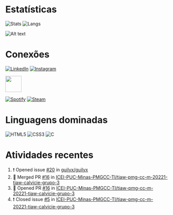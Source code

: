 # Estatísticas
![Stats](http://github-profile-summary-cards.vercel.app/api/cards/stats?username=VianaSamuel&theme=tokyonight) ![Langs](http://github-profile-summary-cards.vercel.app/api/cards/most-commit-language?username=VianaSamuel&theme=tokyonight)

![Alt text](https://spotify-recently-played-readme.vercel.app/api?user=5lmidc5vcdasdtbchdeo7t0m8)

# Conexões

[![LinkedIn](https://img.shields.io/badge/linkedin-%230077B5.svg?style=for-the-badge&logo=linkedin&logoColor=white)](https://www.linkedin.com/in/samuel-luiz-viana/) [![Instagram](https://img.shields.io/badge/Instagram-%23E4405F.svg?style=for-the-badge&logo=Instagram&logoColor=white)](https://www.instagram.com/samuluizzz/)

<a href="https://www.sptfy.com/samuluizzz/"><img src="https://www.vectorlogo.zone/logos/spotify/spotify-tile.svg" width="50"></a>



[![Spotify](https://www.vectorlogo.zone/logos/spotify/spotify-tile.svg)](https://www.sptfy.com/samuluizzz/) [![Steam](https://img.shields.io/badge/Steam-000000?style=for-the-badge&logo=steam&logoColor=white)](https://steamcommunity.com/id/panenosistema)

# Linguagens dominadas
![HTML5](https://img.shields.io/badge/HTML5-E34F26?style=for-the-badge&logo=html5&logoColor=white) ![CSS3](https://img.shields.io/badge/CSS3-1572B6?style=for-the-badge&logo=css3&logoColor=white) ![C](https://img.shields.io/badge/C-00599C?style=for-the-badge&logo=c&logoColor=white)
  

# Atividades recentes
<!--START_SECTION:activity-->
1. ❗️ Opened issue [#20](https://github.com/guilyx/guilyx/issues/20) in [guilyx/guilyx](https://github.com/guilyx/guilyx)
2. 🎉 Merged PR [#16](https://github.com/ICEI-PUC-Minas-PMGCC-TI/tiaw-pmg-cc-m-20221-tiaw-calvicie-grupo-3/pull/16) in [ICEI-PUC-Minas-PMGCC-TI/tiaw-pmg-cc-m-20221-tiaw-calvicie-grupo-3](https://github.com/ICEI-PUC-Minas-PMGCC-TI/tiaw-pmg-cc-m-20221-tiaw-calvicie-grupo-3)
3. 💪 Opened PR [#16](https://github.com/ICEI-PUC-Minas-PMGCC-TI/tiaw-pmg-cc-m-20221-tiaw-calvicie-grupo-3/pull/16) in [ICEI-PUC-Minas-PMGCC-TI/tiaw-pmg-cc-m-20221-tiaw-calvicie-grupo-3](https://github.com/ICEI-PUC-Minas-PMGCC-TI/tiaw-pmg-cc-m-20221-tiaw-calvicie-grupo-3)
4. ❗️ Closed issue [#5](https://github.com/ICEI-PUC-Minas-PMGCC-TI/tiaw-pmg-cc-m-20221-tiaw-calvicie-grupo-3/issues/5) in [ICEI-PUC-Minas-PMGCC-TI/tiaw-pmg-cc-m-20221-tiaw-calvicie-grupo-3](https://github.com/ICEI-PUC-Minas-PMGCC-TI/tiaw-pmg-cc-m-20221-tiaw-calvicie-grupo-3)
<!--END_SECTION:activity-->
